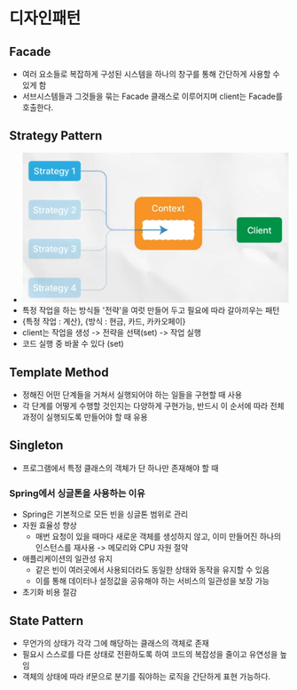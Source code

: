# 디자인패턴
## Facade
- 여러 요소들로 복잡하게 구성된 시스템을 하나의 창구를 통해 간단하게 사용할 수 있게 함
- 서브시스템들과 그것들을 묶는 Facade 클래스로 이루어지며 client는 Facade를 호출한다.
## Strategy Pattern
- ![img.png](images/strategy.png)
- 특정 작업을 하는 방식들 '전략'을 여럿 만들어 두고 필요에 따라 갈아끼우는 패턴
- {특정 작업 : 계산}, {방식 : 현금, 카드, 카카오페이} 
- client는 작업을 생성 -> 전략을 선택(set) -> 작업 실행  
- 코드 실행 중 바꿀 수 있다 (set)
## Template Method
- 정해진 어떤 단계들을 거쳐서 실행되어야 하는 일들을 구현할 때 사용 
- 각 단계를 어떻게 수행할 것인지는 다양하게 구현가능, 반드시 이 순서에 따라 전체 과정이 실행되도록 만들어야 할 때 유용 

## Singleton
- 프로그램에서 특정 클래스의 객체가 단 하나만 존재해야 할 때 

### Spring에서 싱글톤을 사용하는 이유
- Spring은 기본적으로 모든 빈을 싱글톤 범위로 관리
- 자원 효율성 향상
  - 매번 요청이 있을 때마다 새로운 객체를 생성하지 않고, 이미 만들어진 하나의 인스턴스를 재사용 -> 메모리와 CPU 자원 절약
- 애플리케이션의 일관성 유지 
  - 같은 빈이 여러곳에서 사용되더라도 동일한 상태와 동작을 유지할 수 있음
  - 이를 통해 데이터나 설정값을 공유해야 하는 서비스의 일관성을 보장 가능
- 초기화 비용 절감 

## State Pattern
- 무언가의 상태가 각각 그에 해당하는 클래스의 객체로 존재
- 필요시 스스로를 다른 상태로 전환하도록 하여 코드의 복잡성을 줄이고 유연성을 높임
- 객체의 상태에 따라 if문으로 분기를 줘야하는 로직을 간단하게 표현 가능하다. 